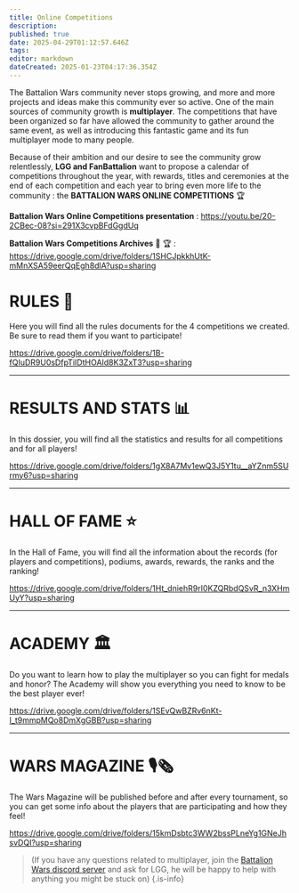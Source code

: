 ```yaml
---
title: Online Competitions
description: 
published: true
date: 2025-04-29T01:12:57.646Z
tags: 
editor: markdown
dateCreated: 2025-01-23T04:17:36.354Z
---
```


The Battalion Wars community never stops growing, and more and more projects and ideas make this community ever so active. One of the main sources of community growth is **multiplayer**. The competitions that have been organized so far have allowed the community to gather around the same event, as well as introducing this fantastic game and its fun multiplayer mode to many people.

Because of their ambition and our desire to see the community grow relentlessly, **LGG and FanBattalion** want to propose a calendar of competitions throughout the year, with rewards, titles and ceremonies at the end of each competition and each year to bring even more life to the community : the **BATTALION WARS ONLINE COMPETITIONS** 🏆

**Battalion Wars Online Competitions presentation** : https://youtu.be/20-2CBec-08?si=291X3cvpBFdGgdUq

**Battalion Wars Competitions Archives** 📜 🏆  : https://drive.google.com/drive/folders/1SHCJpkkhUtK-mMnXSA59eerQqEgh8dlA?usp=sharing

# RULES 📄

Here you will find all the rules documents for the 4 competitions we created. Be sure to read them if you want to participate!

https://drive.google.com/drive/folders/1B-fQIuDR9U0sDfpTiIDtHOAId8K3ZxT3?usp=sharing

---

# RESULTS AND STATS 📊

In this dossier, you will find all the statistics and results for all competitions and for all players!

https://drive.google.com/drive/folders/1gX8A7Mv1ewQ3J5Y1tu__aYZnm5SUrmy6?usp=sharing

---

# HALL OF FAME ⭐️

In the Hall of Fame, you will find all the information about the records (for players and competitions), podiums, awards, rewards, the ranks and the ranking!

https://drive.google.com/drive/folders/1Ht_dniehR9rI0KZQRbdQSvR_n3XHmUyY?usp=sharing

---

# ACADEMY 🏛️

Do you want to learn how to play the multiplayer so you can fight for medals and honor? The Academy will show you everything you need to know to be the best player ever!

https://drive.google.com/drive/folders/1SEvQwBZRv6nKt-I_t9mmpMQo8DmXgGBB?usp=sharing

---

# WARS MAGAZINE 🎙️🗞️

The Wars Magazine will be published before and after every tournament, so you can get some info about the players that are participating and how they feel!

https://drive.google.com/drive/folders/15kmDsbtc3WW2bssPLneYg1GNeJhsvDQI?usp=sharing

> (If you have any questions related to multiplayer, join the [Battalion Wars discord server](https://discord.gg/aPvrTsDARJ) and ask for LGG, he will be happy to help with anything you might be stuck on)
{.is-info}

















